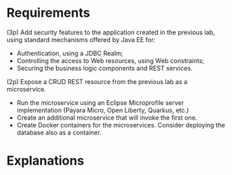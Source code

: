 # **Requirements**

(3p) Add security features to the application created in the previous lab, using standard mechanisms offered by Java EE for:
 -  Authentication, using a JDBC Realm;
 -  Controlling the access to Web resources, using Web constraints;
 -  Securing the business logic components and REST services. 

(2p) Expose a CRUD REST resource from the previous lab as a microservice.
- Run the microservice using an Eclipse Microprofile server implementation (Payara Micro, Open Liberty, Quarkus, etc.)
- Create an additional microservice that will invoke the first one.
- Create Docker containers for the microservices. Consider deploying the database also as a container. 


# **Explanations**
